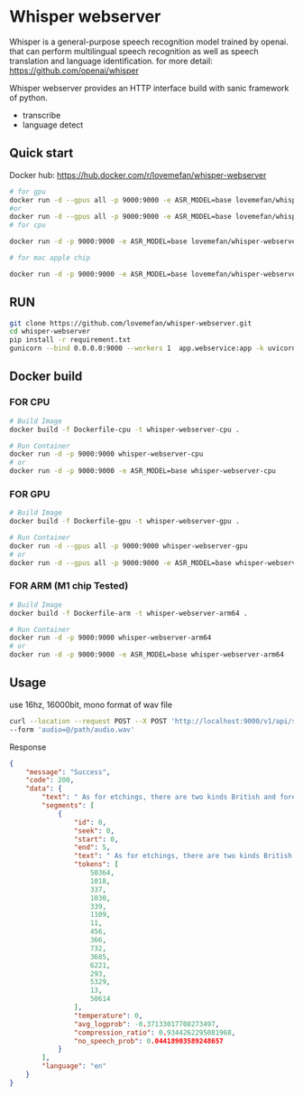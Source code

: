 # Whisper webserver 
Whisper is a general-purpose speech recognition model trained by openai.
that can perform multilingual speech recognition as well as speech translation and language identification.
for more detail: https://github.com/openai/whisper

Whisper webserver provides an HTTP interface build with sanic framework of python.


* transcribe
* language detect

## Quick start
Docker hub: https://hub.docker.com/r/lovemefan/whisper-webserver
```bash
# for gpu
docker run -d --gpus all -p 9000:9000 -e ASR_MODEL=base lovemefan/whisper-webserver:cuda-11.2.0
#or
docker run -d --gpus all -p 9000:9000 -e ASR_MODEL=base lovemefan/whisper-webserver:cuda-10.2
# for cpu

docker run -d -p 9000:9000 -e ASR_MODEL=base lovemefan/whisper-webserver:amd64

# for mac apple chip

docker run -d -p 9000:9000 -e ASR_MODEL=base lovemefan/whisper-webserver:arm64

```

## RUN

```bash
git clone https://github.com/lovemefan/whisper-webserver.git
cd whisper-webserver
pip install -r requirement.txt
gunicorn --bind 0.0.0.0:9000 --workers 1  app.webservice:app -k uvicorn.workers.UvicornWorker
```


## Docker build
### FOR CPU
```bash
# Build Image
docker build -f Dockerfile-cpu -t whisper-webserver-cpu .

# Run Container
docker run -d -p 9000:9000 whisper-webserver-cpu
# or
docker run -d -p 9000:9000 -e ASR_MODEL=base whisper-webserver-cpu
```

### FOR GPU
```bash
# Build Image
docker build -f Dockerfile-gpu -t whisper-webserver-gpu .

# Run Container
docker run -d --gpus all -p 9000:9000 whisper-webserver-gpu
# or
docker run -d --gpus all -p 9000:9000 -e ASR_MODEL=base whisper-webserver-gpu
```

### FOR ARM (M1 chip Tested)
```bash
# Build Image
docker build -f Dockerfile-arm -t whisper-webserver-arm64 .

# Run Container
docker run -d -p 9000:9000 whisper-webserver-arm64
# or
docker run -d -p 9000:9000 -e ASR_MODEL=base whisper-webserver-arm64
```

## Usage
use 16hz, 16000bit, mono format of wav file
```bash
curl --location --request POST --X POST 'http://localhost:9000/v1/api/speech/recognition' \
--form 'audio=@/path/audio.wav'
```
Response
```json
{
	"message": "Success",
	"code": 200,
	"data": {
		"text": " As for etchings, there are two kinds British and foreign.",
		"segments": [
			{
				"id": 0,
				"seek": 0,
				"start": 0,
				"end": 5,
				"text": " As for etchings, there are two kinds British and foreign.",
				"tokens": [
					50364,
					1018,
					337,
					1030,
					339,
					1109,
					11,
					456,
					366,
					732,
					3685,
					6221,
					293,
					5329,
					13,
					50614
				],
				"temperature": 0,
				"avg_logprob": -0.37133017708273497,
				"compression_ratio": 0.9344262295081968,
				"no_speech_prob": 0.04418903589248657
			}
		],
		"language": "en"
	}
}
```

